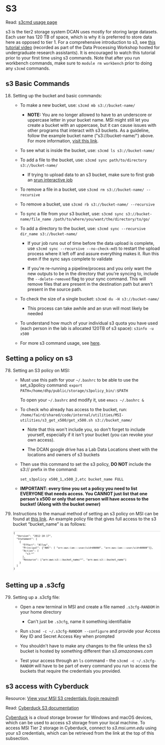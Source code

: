 # S3

Read: [s3cmd usage page](https://s3tools.org/usage)


s3 is the tier2 storage system DCAN uses mostly for storing large datasets. Each user has 120 TB of space, which is why it is preferred to store data here as opposed to tier 1. For a comprehensive introduction to s3, see [this tutorial video](https://drive.google.com/drive/folders/1Oz3i5lbld5VmXGdhWagOMWYOIJmgrJA4) (recorded as part of the Data Processing Workshop hosted for undergraduate research assistants). It is encouraged to watch this tutorial prior to your first time using s3 commands. Note that after you run workbench commands, make sure to `module rm workbench` prior to doing any `s3cmd` commands.


## s3 Basic Commands

18. Setting up the bucket and basic commands:

    - To make a new bucket, use: `s3cmd mb s3://bucket-name/`

        - **NOTE:** You are no longer allowed to have to an underscore or uppercase letter in your bucket name. MSI might still let you create a bucket with an uppercase, but it can cause issues with other programs that interact with s3 buckets. As a guideline, follow the example bucket name ("s3://bucket-name/") above. For more information, [visit this link](https://docs.aws.amazon.com/AmazonS3/latest/userguide/bucketnamingrules.html).

    - To see what is inside the bucket, use: `s3cmd ls s3://bucket-name/`

    - To add a file to the bucket, use: `s3cmd sync path/to/directory s3://bucket-name/`

        - If trying to upload data to an s3 bucket, make sure to first grab an [srun interactive job](slurm_params.md)

    - To remove a file in a bucket, use `s3cmd rm s3://bucket-name/ --recursive` 

    - To remove a bucket, use `s3cmd rb s3://bucket-name/ --recursive` 

    - To sync a file from your s3 bucket, use: `s3cmd sync s3://bucket-name/file_name /path/to/where/you/want/the/directory/to/go/`

    - To add a directory to the bucket, use: `s3cmd sync --recursive dir_name s3://bucket-name/ `

        - If your job runs out of time before the data upload is complete, use `s3cmd sync --recursive --no-check-md5` to restart the upload process where it left off and assure 
        everything makes it. Run this even if the sync says complete to validate

        - If you're re-running a pipeline/process and you only want the new outputs to be in the directory that you're syncing to, include the `--delete-removed` flag to your sync command. This will remove files that are present in the destination path but aren't present in the source path.

    - To check the size of a single bucket: `s3cmd du -H s3://bucket-name/`

        - This process can take awhile and an srun will most likely be needed

    - To understand how much of your individual s3 quota you have used (each person in the lab is allocated 120TB of s3 space): `s3info -u x500`

    - For more s3 command usage, see [here](https://s3tools.org/usage).

## Setting a policy on s3   

78. Setting an S3 policy on MSI:

    - Must use this path for your `~/.bashrc` to be able to use the set_s3policy command: `export PATH=/home/dhp/public/storage/s3policy_bin/:$PATH`

        To open your `~/.bashrc` and modify it, use `emacs ~/.bashrc &`

    - To check who already has access to the bucket, run: `/home/faird/shared/code/internal/utilities/MSI-utilities/s3_get_x500/get_x500.sh s3://bucket_name/`

        - Note that this won't include you, so don't forget to include yourself, especially if it isn't your bucket (you can revoke your own access).

        - The DCAN google drive has a Lab Data Locations sheet with the locations and owners of s3 buckets

    - Then use this command to set the s3 policy, **DO NOT** include the s3:// prefix in the command: 

        `set_s3policy x500_1,x500_2,etc bucket_name FULL` 

    - **IMPORTANT: every time you set a policy you need to list EVERYONE that needs access. You CANNOT just list that one person's x500 or only that one person will have access to the bucket! (Along with the bucket owner)**

20. Instructions to the manual method of setting an s3 policy on MSI can be found at [this link](https://www.msi.umn.edu/support/faq/how-do-i-use-s3-buckets-share-data-tier-2-storage-other-users). An example policy file that gives full access to the s3 bucket  “bucket_name” is as follows:

    ![Example s3 policy](img/s3-policy.png)


## Setting up a .s3cfg

79. Setting up a .s3cfg file: 

    - Open a new terminal in MSI and create a file named `.s3cfg-RANDOM` in your home directory

        * Can't just be `.s3cfg`, name it something identifiable 

    - Run `s3cmd -c ~/.s3cfg-RANDOM --configure` and provide your Access Key ID and Secret Access Key when prompted

    - You shouldn't have to make any changes to the file unless the s3 bucket is hosted by something different than *s3.amazonaws.com*  

    - Test your access through an `ls` command - the `s3cmd -c ~/.s3cfg-RANDOM` will have to be part of every command you run to access the buckets that require the credentials you provided.

## s3 access with Cyberduck 
Resource: [View your MSI S3 credentials (login required)](https://www.msi.umn.edu/content/s3-credentials) 

Read: [Cyberduck S3 documentation](https://docs.cyberduck.io/protocols/s3/)

[Cyberduck](https://cyberduck.io/) is a cloud storage browser for Windows and macOS devices, which can be used to access s3 storage from your local machine. To access MSI Tier 2 storage in Cyberduck, connect to *s3.msi.umn.edu* using your s3 credentials, which can be retrieved from the link at the top of this subsection.
  

